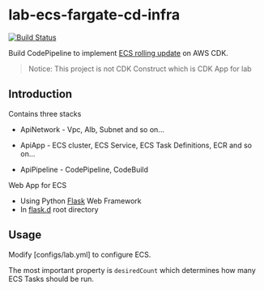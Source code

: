# lab-ecs-fargate-cd-infra

[![Build Status](https://apipipeline-codepipelinestatusbadgebucketec4c6a0a-wk8v4jsq0jfq.s3-ap-northeast-1.amazonaws.com/latest-build.svg#1)](https://ap-northeast-1.console.aws.amazon.com/codesuite/codepipeline/pipelines/ApiPipeline-PipelineC660917D-CB103H1V09B8/view)

Build CodePipeline to implement [ECS rolling update](https://docs.aws.amazon.com/AmazonECS/latest/developerguide/deployment-type-ecs.html) on AWS CDK.

> Notice: This project is not CDK Construct which is CDK App for lab

## Introduction

Contains three stacks

- ApiNetwork - Vpc, Alb, Subnet and so on...

- ApiApp - ECS cluster, ECS Service, ECS Task Definitions, ECR and so on...

- ApiPipeline - CodePipeline, CodeBuild

Web App for ECS

- Using Python [Flask](https://github.com/pallets/flask) Web Framework
- In [flask.d](flask.d) root directory

## Usage

Modify [configs/lab.yml] to configure ECS.

The most important property is `desiredCount` which determines how many ECS Tasks should be run.
